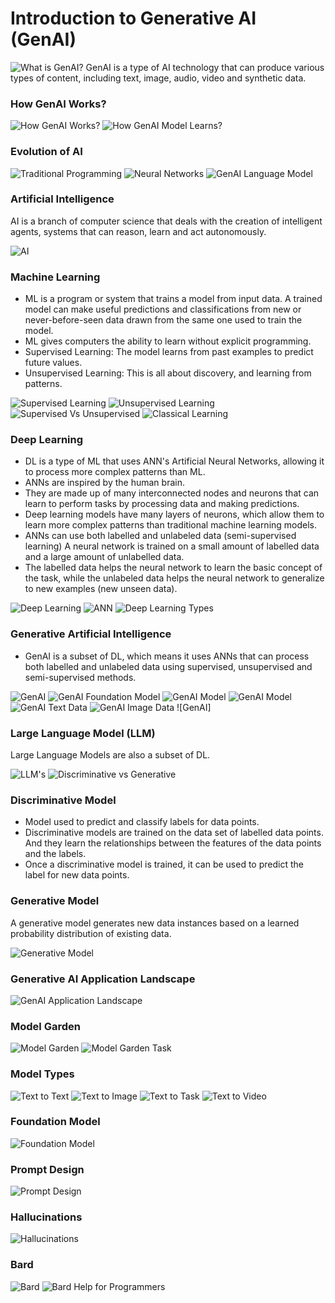 # Introduction to Generative AI (GenAI)

![What is GenAI?](https://github.com/iamkirankumaryadav/GenAI/blob/4293302634c4cb68c55168829d3c9e175daa23fa/Image/What%20is%20Gen%20AI.png)
GenAI is a type of AI technology that can produce various types of content, including text, image, audio, video and synthetic data.

### How GenAI Works?

![How GenAI Works?](https://github.com/iamkirankumaryadav/GenAI/blob/d9f9873933b52ff15b73dfc13afb38d19595e08e/Image/How%20Gen%20AI%20Works.png)
![How GenAI Model Learns?](https://github.com/iamkirankumaryadav/GenAI/blob/d9f9873933b52ff15b73dfc13afb38d19595e08e/Image/How%20Gen%20AI%20Model%20Learns.png)

### Evolution of AI

![Traditional Programming](https://github.com/iamkirankumaryadav/GenAI/blob/9dc38da73eb7de863cd66f8521cf773c81b37bf8/Image/Traditional%20Programming.png)
![Neural Networks](https://github.com/iamkirankumaryadav/GenAI/blob/9dc38da73eb7de863cd66f8521cf773c81b37bf8/Image/Neural%20Network.png)
![GenAI Language Model](https://github.com/iamkirankumaryadav/GenAI/blob/9dc38da73eb7de863cd66f8521cf773c81b37bf8/Image/Generative%20Language%20Model.png)

### Artificial Intelligence
AI is a branch of computer science that deals with the creation of intelligent agents, systems that can reason, learn and act autonomously.

![AI](https://github.com/iamkirankumaryadav/GenAI/blob/bd35d745d4a4576c968403ceb4574c9a53fb929d/Image/What%20is%20AI.png)

### Machine Learning
- ML is a program or system that trains a model from input data. A trained model can make useful predictions and classifications from new or never-before-seen data drawn from the same one used to train the model.
- ML gives computers the ability to learn without explicit programming.
- Supervised Learning: The model learns from past examples to predict future values.
- Unsupervised Learning: This is all about discovery, and learning from patterns.

![Supervised Learning](https://github.com/iamkirankumaryadav/GenAI/blob/fb5c9a56b69ca756e8a1023561062299a7d846fe/Image/Supervised%20.png)
![Unsupervised Learning](https://github.com/iamkirankumaryadav/GenAI/blob/fb5c9a56b69ca756e8a1023561062299a7d846fe/Image/Unsupervised.png)
![Supervised Vs Unsupervised](https://github.com/iamkirankumaryadav/GenAI/blob/9b5ab76eade23817a4de74b36f41dbbe5f983ecc/Image/ML.png)
![Classical Learning](https://github.com/iamkirankumaryadav/GenAI/blob/8ee86b51a5eaa74b8207dc2095be05d81f899922/Image/Classical%20Learning.png)

### Deep Learning
- DL is a type of ML that uses ANN's Artificial Neural Networks, allowing it to process more complex patterns than ML.
- ANNs are inspired by the human brain.
- They are made up of many interconnected nodes and neurons that can learn to perform tasks by processing data and making predictions.
- Deep learning models have many layers of neurons, which allow them to learn more complex patterns than traditional machine learning models.
- ANNs can use both labelled and unlabeled data (semi-supervised learning) A neural network is trained on a small amount of labelled data and a large amount of unlabelled data.
- The labelled data helps the neural network to learn the basic concept of the task, while the unlabeled data helps the neural network to generalize to new examples (new unseen data).

![Deep Learning](https://github.com/iamkirankumaryadav/GenAI/blob/9b5ab76eade23817a4de74b36f41dbbe5f983ecc/Image/ML%20Subset%20.png)
![ANN](https://github.com/iamkirankumaryadav/GenAI/blob/a1d4ddff71bebf6bce642ed64cdcc91c63ba5449/Image/Artificial%20Neural%20Network.png)
![Deep Learning Types](https://github.com/iamkirankumaryadav/GenAI/blob/8ee86b51a5eaa74b8207dc2095be05d81f899922/Image/Deep%20Learning%20Types.png)

### Generative Artificial Intelligence
- GenAI is a subset of DL, which means it uses ANNs that can process both labelled and unlabeled data using supervised, unsupervised and semi-supervised methods.

![GenAI](https://github.com/iamkirankumaryadav/GenAI/blob/8ee86b51a5eaa74b8207dc2095be05d81f899922/Image/Generative%20AI.png)
![GenAI Foundation Model](https://github.com/iamkirankumaryadav/GenAI/blob/8ee86b51a5eaa74b8207dc2095be05d81f899922/Image/Gen%20AI%20Learning.png)
![GenAI Model](https://github.com/iamkirankumaryadav/GenAI/blob/8ee86b51a5eaa74b8207dc2095be05d81f899922/Image/Gen%20AI%20Model.png)
![GenAI Model](https://github.com/iamkirankumaryadav/GenAI/blob/8ee86b51a5eaa74b8207dc2095be05d81f899922/Image/GenAI%20Model.png)
![GenAI Text Data](https://github.com/iamkirankumaryadav/GenAI/blob/47598408ce4af42ba0f78187ace213d56e69cfd5/Image/Generative%20AI%20Data%20Types%20-%20Text.png)
![GenAI Image Data](https://github.com/iamkirankumaryadav/GenAI/blob/47598408ce4af42ba0f78187ace213d56e69cfd5/Image/Generative%20AI%20Data%20Types.png)
![GenAI]

### Large Language Model (LLM)
Large Language Models are also a subset of DL.

![LLM's](https://github.com/iamkirankumaryadav/GenAI/blob/a1d4ddff71bebf6bce642ed64cdcc91c63ba5449/Image/LLM.png)
![Discriminative vs Generative](https://github.com/iamkirankumaryadav/GenAI/blob/1ef56db01f48aefd028539d61abce0ec4ca221f0/Image/Generative%20Technique.png)

### Discriminative Model
- Model used to predict and classify labels for data points.
- Discriminative models are trained on the data set of labelled data points. And they learn the relationships between the features of the data points and the labels.
- Once a discriminative model is trained, it can be used to predict the label for new data points.

### Generative Model
A generative model generates new data instances based on a learned probability distribution of existing data.

![Generative Model](https://github.com/iamkirankumaryadav/GenAI/blob/47598408ce4af42ba0f78187ace213d56e69cfd5/Image/Generative%20Models.png)

### Generative AI Application Landscape
![GenAI Application Landscape](https://github.com/iamkirankumaryadav/GenAI/blob/47598408ce4af42ba0f78187ace213d56e69cfd5/Image/Generative%20AI%20Application%20Landscape.png)

### Model Garden

![Model Garden](https://github.com/iamkirankumaryadav/GenAI/blob/3c6eb35d8d00a39f5cb93a2b108cd33b8737c27b/Image/Model%20Garden.png)
![Model Garden Task](https://github.com/iamkirankumaryadav/GenAI/blob/3c6eb35d8d00a39f5cb93a2b108cd33b8737c27b/Image/Model%20Garden%20Task.png)

### Model Types

![Text to Text](https://github.com/iamkirankumaryadav/GenAI/blob/3c6eb35d8d00a39f5cb93a2b108cd33b8737c27b/Image/Model%20Type%20-%20Text%20to%20Text.png)
![Text to Image](https://github.com/iamkirankumaryadav/GenAI/blob/3c6eb35d8d00a39f5cb93a2b108cd33b8737c27b/Image/Model%20Type%20-%20Text%20to%20Image.png)
![Text to Task](https://github.com/iamkirankumaryadav/GenAI/blob/3c6eb35d8d00a39f5cb93a2b108cd33b8737c27b/Image/Model%20Type%20-%20Text%20to%20Task.png)
![Text to Video](https://github.com/iamkirankumaryadav/GenAI/blob/3c6eb35d8d00a39f5cb93a2b108cd33b8737c27b/Image/Model%20Type%20-%20Text%20to%20Video.png)

### Foundation Model

![Foundation Model](https://github.com/iamkirankumaryadav/GenAI/blob/ccd3487d598a798d406b70a7d7c3f69bd0024370/Image/Foundation%20Model.png)

### Prompt Design

![Prompt Design](https://github.com/iamkirankumaryadav/GenAI/blob/ccd3487d598a798d406b70a7d7c3f69bd0024370/Image/Prompt%20Design.png)

### Hallucinations

![Hallucinations](https://github.com/iamkirankumaryadav/GenAI/blob/ccd3487d598a798d406b70a7d7c3f69bd0024370/Image/Hallucinations.png)

### Bard

![Bard](https://github.com/iamkirankumaryadav/GenAI/blob/8063902362a3f3dbf1ab85639c3880a76a46be6e/Image/Bard%20AI.png)
![Bard Help for Programmers](https://github.com/iamkirankumaryadav/GenAI/blob/8063902362a3f3dbf1ab85639c3880a76a46be6e/Image/Bard%20Help%20for%20Programmers.png)
